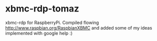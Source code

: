 xbmc-rdp-tomaz
==============

xbmc-rdp for RaspberryPi. Compiled flowing http://www.raspbian.org/RaspbianXBMC and added some of my ideas implemented with google help :)